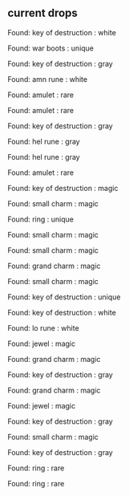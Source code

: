 ## current drops

Found: key of destruction : white
Found: war boots : unique
Found: key of destruction : gray
Found: amn rune : white
Found: amulet : rare
Found: amulet : rare
Found: key of destruction : gray
Found: hel rune : gray
Found: hel rune : gray
Found: amulet : rare
Found: key of destruction : magic
Found: small charm : magic
Found: ring : unique
Found: small charm : magic
Found: small charm : magic
Found: grand charm : magic
Found: small charm : magic
Found: key of destruction : unique
Found: key of destruction : white
Found: lo rune : white
Found: jewel : magic
Found: grand charm : magic
Found: key of destruction : gray
Found: grand charm : magic
Found: jewel : magic
Found: key of destruction : gray
Found: small charm : magic
Found: key of destruction : gray
Found: ring : rare
Found: ring : rare
